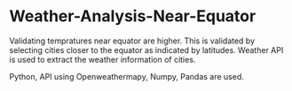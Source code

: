 # Weather-Analysis-Near-Equator
Validating tempratures near equator are higher. This is validated by selecting cities closer to the equator as indicated by latitudes. 
Weather API is used to extract the weather information of cities. 

Python, API using Openweathermapy, Numpy, Pandas are used.
